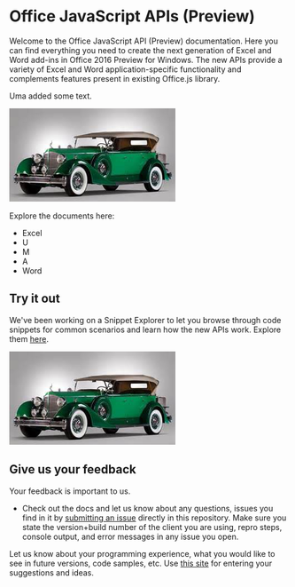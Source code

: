 
# Office JavaScript APIs (Preview)

Welcome to the Office JavaScript API (Preview) documentation. Here you can find everything you need to create the next generation of Excel and Word add-ins in Office 2016 Preview for Windows. The new APIs provide a variety of Excel and Word application-specific functionality and complements features present in existing Office.js library.

Uma added some text.

[![Title: images/image1468363213891.Jpeg](https://raw.githubusercontent.com/umasubra/office-js-docs/master/images/image1468363213891.Jpeg)](https://raw.githubusercontent.com/umasubra/office-js-docs/master/images/image1468363213891.Jpeg)

Explore the documents here:

* Excel
*  U
*  M
*  A
* Word

## Try it out

We've been working on a Snippet Explorer to let you browse through code snippets for common scenarios and learn how the new APIs work. Explore them [here](https://github.com/OfficeDev/office-js-snippet-explorer).

[![Title: images/image1468433976243.Jpeg](https://raw.githubusercontent.com/umasubra/office-js-docs/master/images/image1468433976243.Jpeg)](https://raw.githubusercontent.com/umasubra/office-js-docs/master/images/image1468433976243.Jpeg)

## Give us your feedback

Your feedback is important to us.

*   Check out the docs and let us know about any questions, issues you find in it by [submitting an issue](https://github.com/OfficeDev/office-js-docs/issues) directly in this repository. Make sure you state the version+build number of the client you are using, repro steps, console output, and error messages in any issue you open.

Let us know about your programming experience, what you would like to see in future versions, code samples, etc. Use [this site](http://officespdev.uservoice.com/) for entering your suggestions and ideas.
